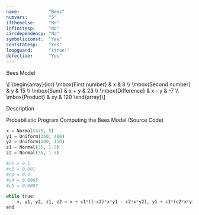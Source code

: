 ```yaml
---
name:           "Bees"
numvars:        "5"
ifthenelse:     "No"
infinitesp:     "No"
circdependency: "No"
symbolicconst:  "Yes"
contstatesp:    "Yes"
loopguard:      "(true)"
defective:      "Yes"
---
```


Bees Model
<p>
\[ \begin{array}{lcr}
\mbox{First number} & x & 8 \\
\mbox{Second number} & y & 15 \\
\mbox{Sum} & x + y & 23 \\
\mbox{Difference} & x - y & -7 \\
\mbox{Product} & xy & 120 \end{array}\] 
</p>

Description


Probabilistic Program Computing the Bees Model (Source Code)
```python
x = Normal(475, 5)
y1 = Uniform(350, 400)
y2 = Uniform(100, 150)
z1 = Normal(35, 1.5)
z2 = Normal(35, 1.5)

#c1 = 0.1
#c2 = 0.001
#c3 = 0.3
#c4 = 0.0005
#c5 = 0.0007

while true:
    x, y1, y2, z1, z2 = x + c1*((-c2)*x*y1 - c2*x*y2), y1 + c1*(c2*x*y1 - c3*y1 + c4*y1*z1 + c5*y1*z2), y2 + c1*(c2*x*y2 - c3*y2 + c4*y2*z2 + c5*y2*z1), z1 + c1*(c3*y1 - c4*y1*z1 - c5*y2*z1), z2 + c1*(c3*y2 - c4*y2*z2 - c5*y1*z2)
end
```

